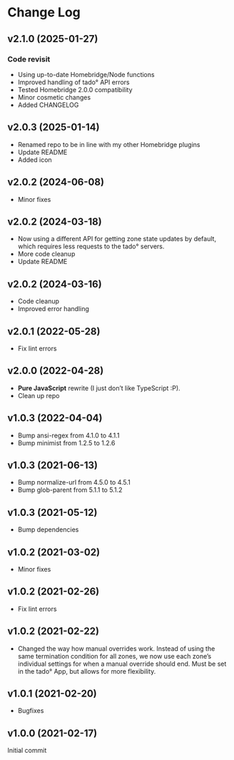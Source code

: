 # Change Log

## v2.1.0  (2025-01-27)

### Code revisit
- Using up-to-date Homebridge/Node functions
- Improved handling of tado° API errors
- Tested Homebridge 2.0.0 compatibility
- Minor cosmetic changes
- Added CHANGELOG

## v2.0.3  (2025-01-14)

- Renamed repo to be in line with my other Homebridge plugins
- Update README
- Added icon

## v2.0.2  (2024-06-08)

- Minor fixes

## v2.0.2  (2024-03-18)

- Now using a different API for getting zone state updates by default, which requires less requests to the tado° servers.
- More code cleanup
- Update README

## v2.0.2  (2024-03-16)

- Code cleanup
- Improved error handling

## v2.0.1  (2022-05-28)

- Fix lint errors

## v2.0.0  (2022-04-28)

- **Pure JavaScript** rewrite (I just don’t like TypeScript :P).
- Clean up repo

## v1.0.3  (2022-04-04)

- Bump ansi-regex from 4.1.0 to 4.1.1
- Bump minimist from 1.2.5 to 1.2.6

## v1.0.3  (2021-06-13)

- Bump normalize-url from 4.5.0 to 4.5.1
- Bump glob-parent from 5.1.1 to 5.1.2

## v1.0.3  (2021-05-12)

- Bump dependencies

## v1.0.2  (2021-03-02)

- Minor fixes

## v1.0.2  (2021-02-26)

- Fix lint errors

## v1.0.2  (2021-02-22)

- Changed the way how manual overrides work. Instead of using the same termination condition for all zones, we now use each zone’s individual settings for when a manual override should end. Must be set in the tado° App, but allows for more flexibility.

## v1.0.1  (2021-02-20)

- Bugfixes

## v1.0.0  (2021-02-17)

Initial commit
